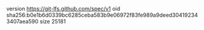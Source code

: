 version https://git-lfs.github.com/spec/v1
oid sha256:b0e1b6d0339bc6285ceba583b9e06972f83fe989a9deed304192343407aea590
size 25181
